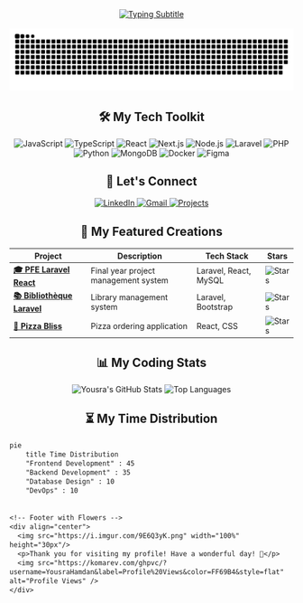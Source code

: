 <!-- Animated Typing Text -->
<div align="center">
  <a href="https://git.io/typing-svg">
    <img src="https://readme-typing-svg.demolab.com?font=Fira+Code&weight=600&size=22&duration=3000&pause=500&color=FF69B4&center=true&vCenter=true&width=600&lines=Transforming+ideas+into+digital+reality;Building+scalable+solutions+with+passion;Continuous+learner+and+problem+solver;Open+to+collaborations+and+new+challenges" alt="Typing Subtitle" />
  </a>
</div>

<!-- Rainbow Divider -->
<img src="https://i.imgur.com/mG7yP2A.png" width="100%" height="8px"/>

<!-- Snake Game Contribution Graph -->
<div align="center">
  <picture>
    <source media="(prefers-color-scheme: dark)" srcset="https://raw.githubusercontent.com/platane/platane/output/github-contribution-grid-snake-dark.svg">
    <source media="(prefers-color-scheme: light)" srcset="https://raw.githubusercontent.com/platane/platane/output/github-contribution-grid-snake.svg">
    <img alt="github-snake" src="https://raw.githubusercontent.com/platane/platane/output/github-contribution-grid-snake.svg">
  </picture>
</div>

<!-- Tech Stack with Pretty Icons -->
<h2 align="center">🛠️ My Tech Toolkit</h2>
<div align="center">
  <img src="https://img.shields.io/badge/JavaScript-F7DF1E?style=for-the-badge&logo=javascript&logoColor=black" alt="JavaScript" />
  <img src="https://img.shields.io/badge/TypeScript-3178C6?style=for-the-badge&logo=typescript&logoColor=white" alt="TypeScript" />
  <img src="https://img.shields.io/badge/React-61DAFB?style=for-the-badge&logo=react&logoColor=black" alt="React" />
  <img src="https://img.shields.io/badge/Next.js-000000?style=for-the-badge&logo=next.js&logoColor=white" alt="Next.js" />
  <img src="https://img.shields.io/badge/Node.js-339933?style=for-the-badge&logo=node.js&logoColor=white" alt="Node.js" />
  <img src="https://img.shields.io/badge/Laravel-FF2D20?style=for-the-badge&logo=laravel&logoColor=white" alt="Laravel" />
  <img src="https://img.shields.io/badge/PHP-777BB4?style=for-the-badge&logo=php&logoColor=white" alt="PHP" />
  <img src="https://img.shields.io/badge/Python-3776AB?style=for-the-badge&logo=python&logoColor=white" alt="Python" />
  <img src="https://img.shields.io/badge/MongoDB-47A248?style=for-the-badge&logo=mongodb&logoColor=white" alt="MongoDB" />
  <img src="https://img.shields.io/badge/Docker-2496ED?style=for-the-badge&logo=docker&logoColor=white" alt="Docker" />
  <img src="https://img.shields.io/badge/Figma-F24E1E?style=for-the-badge&logo=figma&logoColor=white" alt="Figma" />
</div>

<!-- Social Links with Flower Icons -->
<h2 align="center">🌸 Let's Connect</h2>
<div align="center">
  <a href="https://www.linkedin.com/in/yousra-hamdan/" target="_blank">
    <img src="https://img.shields.io/badge/LinkedIn-%230077B5.svg?style=for-the-badge&logo=linkedin&logoColor=white&color=FF69B4" height="30" alt="LinkedIn" />
  </a>
  <a href="mailto:hmyousra2004@gmail.com" target="_blank">
    <img src="https://img.shields.io/badge/Gmail-%23D14836.svg?style=for-the-badge&logo=gmail&logoColor=white&color=FF69B4" height="30" alt="Gmail" />
  </a>
  <a href="https://github.com/YousraHamdan?tab=repositories" target="_blank">
    <img src="https://img.shields.io/badge/My_Projects-100000?style=for-the-badge&logo=github&logoColor=white&color=FF69B4" height="30" alt="Projects" />
  </a>
</div>

<!-- Featured Projects Section -->
<h2 align="center">💖 My Featured Creations</h2>

<div align="center">
  
| Project | Description | Tech Stack | Stars |
|---------|-------------|------------|-------|
| **[🎓 PFE Laravel React](https://github.com/YousraHamdan/PFE_LARAVEL_REACT)** | Final year project management system | Laravel, React, MySQL | <img alt="Stars" src="https://img.shields.io/github/stars/YousraHamdan/PFE_LARAVEL_REACT?style=social&color=FF69B4"> |
| **[📚 Bibliothèque Laravel](https://github.com/YousraHamdan/bibliotheque_laravel_version2)** | Library management system | Laravel, Bootstrap | <img alt="Stars" src="https://img.shields.io/github/stars/YousraHamdan/bibliotheque_laravel_version2?style=social&color=FF69B4"> |
| **[🍕 Pizza Bliss](https://github.com/YousraHamdan/Pizza-Bliss-Reactjs)** | Pizza ordering application | React, CSS | <img alt="Stars" src="https://img.shields.io/github/stars/YousraHamdan/Pizza-Bliss-Reactjs?style=social&color=FF69B4"> |
  
</div>

<!-- GitHub Stats with Pink Theme -->
<h2 align="center">📊 My Coding Stats</h2>

<div align="center">
  <img height="180em" src="https://github-readme-stats.vercel.app/api?username=YousraHamdan&show_icons=true&theme=dracula&hide_border=true&bg_color=FFEEF4&title_color=FF69B4&icon_color=FF69B4&text_color=59336C" alt="Yousra's GitHub Stats" />
  <img height="180em" src="https://github-readme-stats.vercel.app/api/top-langs/?username=YousraHamdan&layout=compact&theme=dracula&hide_border=true&bg_color=FFEEF4&title_color=FF69B4&text_color=59336C" alt="Top Languages" />
</div>

<!-- Time Distribution Pie Chart -->
<h2 align="center">⏳ My Time Distribution</h2>

```mermaid
pie
    title Time Distribution
    "Frontend Development" : 45
    "Backend Development" : 35
    "Database Design" : 10
    "DevOps" : 10


<!-- Footer with Flowers -->
<div align="center">
  <img src="https://i.imgur.com/9E6Q3yK.png" width="100%" height="30px"/>
  <p>Thank you for visiting my profile! Have a wonderful day! 💖</p>
  <img src="https://komarev.com/ghpvc/?username=YousraHamdan&label=Profile%20Views&color=FF69B4&style=flat" alt="Profile Views" />
</div>

